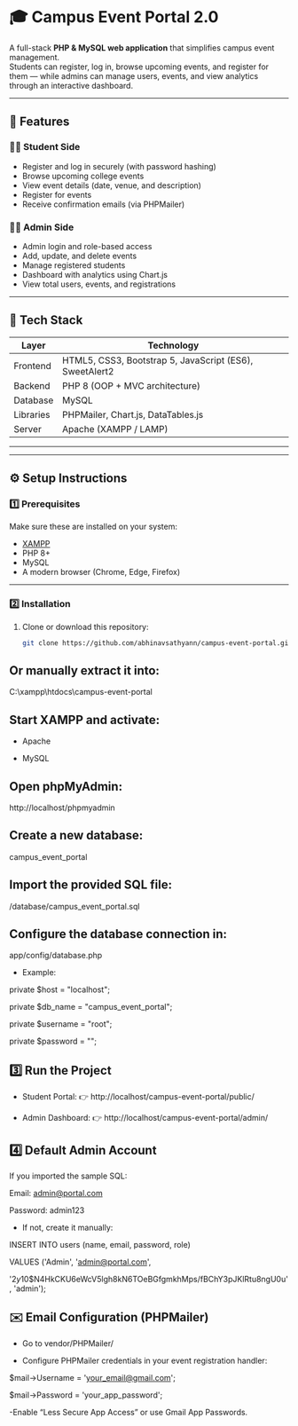 # 🎓 Campus Event Portal 2.0

A full-stack **PHP & MySQL web application** that simplifies campus event management.  
Students can register, log in, browse upcoming events, and register for them — while admins can manage users, events, and view analytics through an interactive dashboard.

---

## 🚀 Features

### 👩‍🎓 Student Side
- Register and log in securely (with password hashing)
- Browse upcoming college events
- View event details (date, venue, and description)
- Register for events
- Receive confirmation emails (via PHPMailer)

### 🧑‍💼 Admin Side
- Admin login and role-based access
- Add, update, and delete events
- Manage registered students
- Dashboard with analytics using Chart.js
- View total users, events, and registrations

---

## 🧱 Tech Stack

| Layer | Technology |
|--------|-------------|
| Frontend | HTML5, CSS3, Bootstrap 5, JavaScript (ES6), SweetAlert2 |
| Backend | PHP 8 (OOP + MVC architecture) |
| Database | MySQL |
| Libraries | PHPMailer, Chart.js, DataTables.js |
| Server | Apache (XAMPP / LAMP) |

---


---

## ⚙️ Setup Instructions

### 1️⃣ Prerequisites
Make sure these are installed on your system:
- [XAMPP](https://www.apachefriends.org)
- PHP 8+
- MySQL
- A modern browser (Chrome, Edge, Firefox)

---

### 2️⃣ Installation

1. Clone or download this repository:
   ```bash
   git clone https://github.com/abhinavsathyann/campus-event-portal.git

## Or manually extract it into:

C:\xampp\htdocs\campus-event-portal

## Start XAMPP and activate:

- Apache

- MySQL

## Open phpMyAdmin:

http://localhost/phpmyadmin

## Create a new database:

campus_event_portal

## Import the provided SQL file:

/database/campus_event_portal.sql


## Configure the database connection in:

app/config/database.php


- Example:

private $host = "localhost";

private $db_name = "campus_event_portal";

private $username = "root";

private $password = "";


## 3️⃣ Run the Project

- Student Portal:
👉 http://localhost/campus-event-portal/public/

- Admin Dashboard:
👉 http://localhost/campus-event-portal/admin/

## 4️⃣ Default Admin Account
If you imported the sample SQL:

Email: admin@portal.com

Password: admin123

- If not, create it manually:
  
INSERT INTO users (name, email, password, role)

VALUES ('Admin', 'admin@portal.com', 

'$2y$10$N4HkCKU6eWcV5lgh8kN6TOeBGfgmkhMps/fBChY3pJKlRtu8ngU0u', 'admin');

## ✉️ Email Configuration (PHPMailer)
- Go to vendor/PHPMailer/

- Configure PHPMailer credentials in your event registration handler:

$mail->Username = 'your_email@gmail.com';
  
$mail->Password = 'your_app_password';

-Enable “Less Secure App Access” or use Gmail App Passwords.

